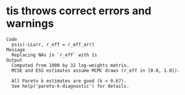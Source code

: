 # tis throws correct errors and warnings

    Code
      psis(-LLarr, r_eff = r_eff_arr)
    Message
      Replacing NAs in `r_eff` with 1s
    Output
      Computed from 1000 by 32 log-weights matrix.
      MCSE and ESS estimates assume MCMC draws (r_eff in [0.6, 1.0]).
      
      All Pareto k estimates are good (k < 0.67).
      See help('pareto-k-diagnostic') for details.

